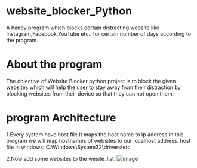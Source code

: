 # website_blocker_Python
A handy program which blocks certain distracting website like Instagram,Facebook,YouTube etc.. for certain number of days according to the program.

# About the program
The objective of Website Blocker python project is to block the given websites which will help the user to stay away from their distraction by blocking websites from their device so that they can not open them.

# program Architecture
1.Every system have host file.It maps the host name to Ip address.In this program we will map  hostnames of websites to our localhost address.
   host file in windows: C:\Windows\System32\drivers\etc
   
2.Now add some websites to the wesite_list.
                ![image](https://user-images.githubusercontent.com/102249618/159980609-2957a369-0f62-4a2a-b719-1654ee2cb4bc.png)




      
      
    
  

